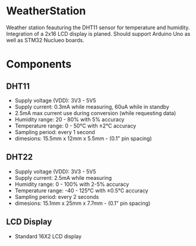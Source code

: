 # WeatherStation
Weather station feauturing the DHT11 sensor for temperature and humidity. Integration of a 2x16 LCD display is planed. Should support Arduino Uno as well as STM32 Nuclueo boards.





# Components

## DHT11

* Supply voltage (VDD): 3V3 - 5V5
* Supply current: 0.3mA while measuring, 60uA while in standby
* 2.5mA max current use during conversion (while requesting data)
* Humidity range: 20 - 80% with 5% accuracy
* Temperature range: 0 - 50°C with ±2°C accuracy
* Sampling period: every 1 second
* dimesions: 15.5mm x 12mm x 5.5mm - (0.1" pin spacing)



## DHT22

* Supply voltage (VDD): 3V3 - 5V5
* Supply current: 2.5mA while measuring
* Humidity range: 0 - 100% with 2-5% accuracy
* Temperature range: -40 - 125°C with ±0.5°C accuracy
* Sampling period: every 2 seconds
* dimesions: 15.1mm x 25mm x 7.7mm - (0.1" pin spacing)



## LCD Display
* Standard 16X2 LCD display